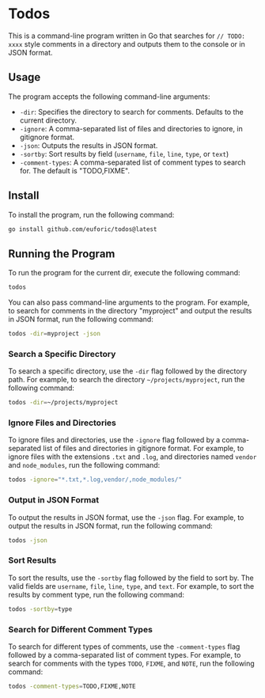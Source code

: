 # Todos

This is a command-line program written in Go that searches for `// TODO: xxxx` style comments in a directory and outputs them to the console or in JSON format.

## Usage

The program accepts the following command-line arguments:

- `-dir`: Specifies the directory to search for comments. Defaults to the current directory.
- `-ignore`: A comma-separated list of files and directories to ignore, in gitignore format.
- `-json`: Outputs the results in JSON format.
- `-sortby`: Sort results by field (`username`, `file`, `line`, `type`, or `text`)
- `-comment-types`: A comma-separated list of comment types to search for. The default is "TODO,FIXME".

## Install

To install the program, run the following command:

```bash
go install github.com/euforic/todos@latest
```

## Running the Program

To run the program for the current dir, execute the following command:

```bash
todos
```

You can also pass command-line arguments to the program. For example, to search for comments in the directory "myproject" and output the results in JSON format, run the following command:

```bash
todos -dir=myproject -json
```

### Search a Specific Directory

To search a specific directory, use the `-dir` flag followed by the directory path. For example, to search the directory `~/projects/myproject`, run the following command:

```bash
todos -dir=~/projects/myproject
```

### Ignore Files and Directories

To ignore files and directories, use the `-ignore` flag followed by a comma-separated list of files and directories in gitignore format. For example, to ignore files with the extensions `.txt` and `.log`, and directories named `vendor` and `node_modules`, run the following command:

```bash
todos -ignore="*.txt,*.log,vendor/,node_modules/"
```

### Output in JSON Format

To output the results in JSON format, use the `-json` flag. For example, to output the results in JSON format, run the following command:

```bash
todos -json
```

### Sort Results

To sort the results, use the `-sortby` flag followed by the field to sort by. The valid fields are `username`, `file`, `line`, `type`, and `text`. For example, to sort the results by comment type, run the following command:

```bash
todos -sortby=type
```

### Search for Different Comment Types

To search for different types of comments, use the `-comment-types` flag followed by a comma-separated list of comment types. For example, to search for comments with the types `TODO`, `FIXME`, and `NOTE`, run the following command:

```bash
todos -comment-types=TODO,FIXME,NOTE
```
